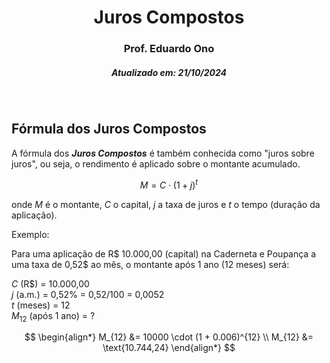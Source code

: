 <h1 align="center">Juros Compostos</h1>
<h3 align="center">Prof. Eduardo Ono</h3>
<h5 align="center">Atualizado em: 21/10/2024</h5>

&nbsp;

## Fórmula dos Juros Compostos

A fórmula dos __*Juros Compostos*__ é também conhecida como "juros sobre juros", ou seja, o rendimento é aplicado sobre o montante acumulado.

$$
M = C \cdot (1 + j)^t
$$

onde $M$ é o montante, $C$ o capital, $j$ a taxa de juros e $t$ o tempo (duração da aplicação).

Exemplo:

Para uma aplicação de R\$ 10.000,00 (capital) na Caderneta e Poupança a uma taxa de 0,52$ ao mês, o montante após 1 ano (12 meses) será:

$C$ (R$) = 10.000,00<br>
$j$ (a.m.) = 0,52% = 0,52/100 = 0,0052<br>
$t$ (meses) = 12<br>
$M_{12}$ (após 1 ano) = ?

$$
\begin{align*}
M_{12} &= 10000 \cdot (1 + 0.006)^{12} \\
M_{12} &= \text{10.744,24}
\end{align*}
$$

&nbsp;
